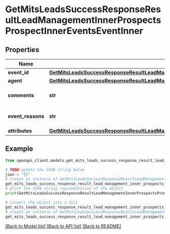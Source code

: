# GetMitsLeadsSuccessResponseResultLeadManagementInnerProspectsProspectInnerEventsEventInner


## Properties

Name | Type | Description | Notes
------------ | ------------- | ------------- | -------------
**event_id** | [**GetMitsLeadsSuccessResponseResultLeadManagementInnerProspectsProspectInnerEventsEventInnerEventID**](GetMitsLeadsSuccessResponseResultLeadManagementInnerProspectsProspectInnerEventsEventInnerEventID.md) |  | [optional] 
**agent** | [**GetMitsLeadsSuccessResponseResultLeadManagementInnerProspectsProspectInnerEventsEventInnerAgent**](GetMitsLeadsSuccessResponseResultLeadManagementInnerProspectsProspectInnerEventsEventInnerAgent.md) |  | [optional] 
**comments** | **str** | Comments related to the event. | [optional] 
**event_reasons** | **str** | The reasons for the event. | [optional] 
**attributes** | [**GetMitsLeadsSuccessResponseResultLeadManagementInnerProspectsProspectInnerEventsEventInnerAttributes**](GetMitsLeadsSuccessResponseResultLeadManagementInnerProspectsProspectInnerEventsEventInnerAttributes.md) |  | [optional] 

## Example

```python
from openapi_client.models.get_mits_leads_success_response_result_lead_management_inner_prospects_prospect_inner_events_event_inner import GetMitsLeadsSuccessResponseResultLeadManagementInnerProspectsProspectInnerEventsEventInner

# TODO update the JSON string below
json = "{}"
# create an instance of GetMitsLeadsSuccessResponseResultLeadManagementInnerProspectsProspectInnerEventsEventInner from a JSON string
get_mits_leads_success_response_result_lead_management_inner_prospects_prospect_inner_events_event_inner_instance = GetMitsLeadsSuccessResponseResultLeadManagementInnerProspectsProspectInnerEventsEventInner.from_json(json)
# print the JSON string representation of the object
print(GetMitsLeadsSuccessResponseResultLeadManagementInnerProspectsProspectInnerEventsEventInner.to_json())

# convert the object into a dict
get_mits_leads_success_response_result_lead_management_inner_prospects_prospect_inner_events_event_inner_dict = get_mits_leads_success_response_result_lead_management_inner_prospects_prospect_inner_events_event_inner_instance.to_dict()
# create an instance of GetMitsLeadsSuccessResponseResultLeadManagementInnerProspectsProspectInnerEventsEventInner from a dict
get_mits_leads_success_response_result_lead_management_inner_prospects_prospect_inner_events_event_inner_from_dict = GetMitsLeadsSuccessResponseResultLeadManagementInnerProspectsProspectInnerEventsEventInner.from_dict(get_mits_leads_success_response_result_lead_management_inner_prospects_prospect_inner_events_event_inner_dict)
```
[[Back to Model list]](../README.md#documentation-for-models) [[Back to API list]](../README.md#documentation-for-api-endpoints) [[Back to README]](../README.md)


